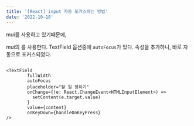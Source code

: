 ```yaml
---
title: '[React] input 자동 포커스하는 방법'
date: '2022-10-18'
---
```


mui를 사용하고 있기때문에,


mui의 <TextField>를 사용한다. TextField 옵션중에 `autoFocus`가 있다. 속성을 추가하니, 바로 자동으로 포커스되었다.

```

<TextField
        fullWidth
        autoFocus
        placeholder="할 일 정하기"
        onChange={(e: React.ChangeEvent<HTMLInputElement>) =>
          setContent(e.target.value)
        }
        value={content}
        onKeyDown={handleOnKeyPress}
/>

```
  